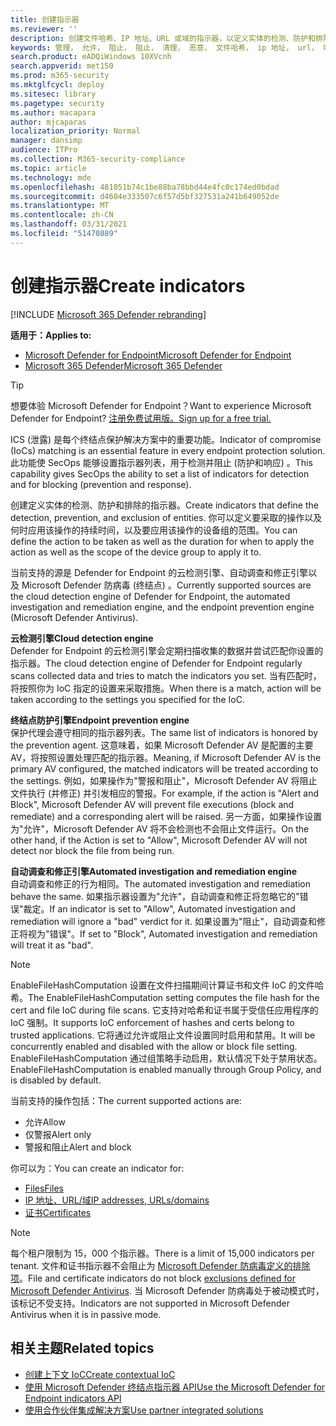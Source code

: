 ```yaml
---
title: 创建指示器
ms.reviewer: ''
description: 创建文件哈希、IP 地址、URL 或域的指示器，以定义实体的检测、防护和排除。
keywords: 管理， 允许， 阻止， 阻止， 清理， 恶意， 文件哈希， ip 地址， url， 域
search.product: eADQiWindows 10XVcnh
search.appverid: met150
ms.prod: m365-security
ms.mktglfcycl: deploy
ms.sitesec: library
ms.pagetype: security
ms.author: macapara
author: mjcaparas
localization_priority: Normal
manager: dansimp
audience: ITPro
ms.collection: M365-security-compliance
ms.topic: article
ms.technology: mde
ms.openlocfilehash: 481051b74c1be88ba78bbd44e4fc0c174ed0bdad
ms.sourcegitcommit: d4604e333507c6f57d5bf327531a241b649052de
ms.translationtype: MT
ms.contentlocale: zh-CN
ms.lasthandoff: 03/31/2021
ms.locfileid: "51470889"
---
```

# <a name="create-indicators"></a><span data-ttu-id="de09c-104">创建指示器</span><span class="sxs-lookup"><span data-stu-id="de09c-104">Create indicators</span></span>

[!INCLUDE [Microsoft 365 Defender rebranding](../../includes/microsoft-defender.md)]

<span data-ttu-id="de09c-105">**适用于：**</span><span class="sxs-lookup"><span data-stu-id="de09c-105">**Applies to:**</span></span>
- [<span data-ttu-id="de09c-106">Microsoft Defender for Endpoint</span><span class="sxs-lookup"><span data-stu-id="de09c-106">Microsoft Defender for Endpoint</span></span>](https://go.microsoft.com/fwlink/p/?linkid=2154037)
- [<span data-ttu-id="de09c-107">Microsoft 365 Defender</span><span class="sxs-lookup"><span data-stu-id="de09c-107">Microsoft 365 Defender</span></span>](https://go.microsoft.com/fwlink/?linkid=2118804)


> [!TIP]
> <span data-ttu-id="de09c-108">想要体验 Microsoft Defender for Endpoint？</span><span class="sxs-lookup"><span data-stu-id="de09c-108">Want to experience Microsoft Defender for Endpoint?</span></span> [<span data-ttu-id="de09c-109">注册免费试用版。</span><span class="sxs-lookup"><span data-stu-id="de09c-109">Sign up for a free trial.</span></span>](https://www.microsoft.com/WindowsForBusiness/windows-atp?ocid=docs-wdatp-automationexclusionlist-abovefoldlink)

<span data-ttu-id="de09c-110">ICS (泄露) 是每个终结点保护解决方案中的重要功能。</span><span class="sxs-lookup"><span data-stu-id="de09c-110">Indicator of compromise (IoCs) matching is an essential feature in every endpoint protection solution.</span></span> <span data-ttu-id="de09c-111">此功能使 SecOps 能够设置指示器列表，用于检测并阻止 (防护和响应) 。</span><span class="sxs-lookup"><span data-stu-id="de09c-111">This capability gives SecOps the ability to set a list of indicators for detection and for blocking (prevention and response).</span></span>

<span data-ttu-id="de09c-112">创建定义实体的检测、防护和排除的指示器。</span><span class="sxs-lookup"><span data-stu-id="de09c-112">Create indicators that define the detection, prevention, and exclusion of entities.</span></span> <span data-ttu-id="de09c-113">你可以定义要采取的操作以及何时应用该操作的持续时间，以及要应用该操作的设备组的范围。</span><span class="sxs-lookup"><span data-stu-id="de09c-113">You can define the action to be taken as well as the duration for when to apply the action as well as the scope of the device group to apply it to.</span></span>

<span data-ttu-id="de09c-114">当前支持的源是 Defender for Endpoint 的云检测引擎、自动调查和修正引擎以及 Microsoft Defender 防病毒 (终结点) 。</span><span class="sxs-lookup"><span data-stu-id="de09c-114">Currently supported sources are the cloud detection engine of Defender for Endpoint, the automated investigation and remediation engine, and the endpoint prevention engine (Microsoft Defender Antivirus).</span></span>

<span data-ttu-id="de09c-115">**云检测引擎**</span><span class="sxs-lookup"><span data-stu-id="de09c-115">**Cloud detection engine**</span></span><br>
<span data-ttu-id="de09c-116">Defender for Endpoint 的云检测引擎会定期扫描收集的数据并尝试匹配你设置的指示器。</span><span class="sxs-lookup"><span data-stu-id="de09c-116">The cloud detection engine of Defender for Endpoint regularly scans collected data and tries to match the indicators you set.</span></span> <span data-ttu-id="de09c-117">当有匹配时，将按照你为 IoC 指定的设置来采取措施。</span><span class="sxs-lookup"><span data-stu-id="de09c-117">When there is a match, action will be taken according to the settings you specified for the IoC.</span></span>

<span data-ttu-id="de09c-118">**终结点防护引擎**</span><span class="sxs-lookup"><span data-stu-id="de09c-118">**Endpoint prevention engine**</span></span><br>
<span data-ttu-id="de09c-119">保护代理会遵守相同的指示器列表。</span><span class="sxs-lookup"><span data-stu-id="de09c-119">The same list of indicators is honored by the prevention agent.</span></span> <span data-ttu-id="de09c-120">这意味着，如果 Microsoft Defender AV 是配置的主要 AV，将按照设置处理匹配的指示器。</span><span class="sxs-lookup"><span data-stu-id="de09c-120">Meaning, if Microsoft Defender AV is the primary AV configured, the matched indicators will be treated according to the settings.</span></span> <span data-ttu-id="de09c-121">例如，如果操作为"警报和阻止"，Microsoft Defender AV 将阻止文件执行 (并修正) 并引发相应的警报。</span><span class="sxs-lookup"><span data-stu-id="de09c-121">For example, if the action is "Alert and Block", Microsoft Defender AV will prevent file executions (block and remediate) and a corresponding alert will be raised.</span></span> <span data-ttu-id="de09c-122">另一方面，如果操作设置为"允许"，Microsoft Defender AV 将不会检测也不会阻止文件运行。</span><span class="sxs-lookup"><span data-stu-id="de09c-122">On the other hand, if the Action is set to "Allow", Microsoft Defender AV will not detect nor block the file from being run.</span></span>

<span data-ttu-id="de09c-123">**自动调查和修正引擎**</span><span class="sxs-lookup"><span data-stu-id="de09c-123">**Automated investigation and remediation engine**</span></span><BR>
<span data-ttu-id="de09c-124">自动调查和修正的行为相同。</span><span class="sxs-lookup"><span data-stu-id="de09c-124">The automated investigation and remediation behave the same.</span></span> <span data-ttu-id="de09c-125">如果指示器设置为"允许"，自动调查和修正将忽略它的"错误"裁定。</span><span class="sxs-lookup"><span data-stu-id="de09c-125">If an indicator is set to "Allow", Automated investigation and remediation will ignore a "bad" verdict for it.</span></span> <span data-ttu-id="de09c-126">如果设置为"阻止"，自动调查和修正将视为"错误"。</span><span class="sxs-lookup"><span data-stu-id="de09c-126">If set to "Block", Automated investigation and remediation will treat it as "bad".</span></span>

> [!NOTE]
> <span data-ttu-id="de09c-127">EnableFileHashComputation 设置在文件扫描期间计算证书和文件 IoC 的文件哈希。</span><span class="sxs-lookup"><span data-stu-id="de09c-127">The EnableFileHashComputation setting computes the file hash for the cert and file IoC during file scans.</span></span> <span data-ttu-id="de09c-128">它支持对哈希和证书属于受信任应用程序的 IoC 强制。</span><span class="sxs-lookup"><span data-stu-id="de09c-128">It supports IoC enforcement of hashes and certs belong to trusted applications.</span></span> <span data-ttu-id="de09c-129">它将通过允许或阻止文件设置同时启用和禁用。</span><span class="sxs-lookup"><span data-stu-id="de09c-129">It will be concurrently enabled and disabled with the allow or block file setting.</span></span> <span data-ttu-id="de09c-130">EnableFileHashComputation 通过组策略手动启用，默认情况下处于禁用状态。</span><span class="sxs-lookup"><span data-stu-id="de09c-130">EnableFileHashComputation is enabled manually through Group Policy, and is disabled by default.</span></span>


<span data-ttu-id="de09c-131">当前支持的操作包括：</span><span class="sxs-lookup"><span data-stu-id="de09c-131">The current supported actions are:</span></span>
- <span data-ttu-id="de09c-132">允许</span><span class="sxs-lookup"><span data-stu-id="de09c-132">Allow</span></span>
- <span data-ttu-id="de09c-133">仅警报</span><span class="sxs-lookup"><span data-stu-id="de09c-133">Alert only</span></span>
- <span data-ttu-id="de09c-134">警报和阻止</span><span class="sxs-lookup"><span data-stu-id="de09c-134">Alert and block</span></span>


<span data-ttu-id="de09c-135">你可以为：</span><span class="sxs-lookup"><span data-stu-id="de09c-135">You can create an indicator for:</span></span>
- [<span data-ttu-id="de09c-136">Files</span><span class="sxs-lookup"><span data-stu-id="de09c-136">Files</span></span>](indicator-file.md)
- [<span data-ttu-id="de09c-137">IP 地址、URL/域</span><span class="sxs-lookup"><span data-stu-id="de09c-137">IP addresses, URLs/domains</span></span>](indicator-ip-domain.md)
- [<span data-ttu-id="de09c-138">证书</span><span class="sxs-lookup"><span data-stu-id="de09c-138">Certificates</span></span>](indicator-certificates.md)


> [!NOTE]
> <span data-ttu-id="de09c-139">每个租户限制为 15，000 个指示器。</span><span class="sxs-lookup"><span data-stu-id="de09c-139">There is a limit of 15,000 indicators per tenant.</span></span> <span data-ttu-id="de09c-140">文件和证书指示器不会阻止为 [Microsoft Defender 防病毒定义的排除项](https://docs.microsoft.com/windows/security/threat-protection/microsoft-defender-antivirus/configure-exclusions-microsoft-defender-antivirus)。</span><span class="sxs-lookup"><span data-stu-id="de09c-140">File and certificate indicators do not block [exclusions defined for Microsoft Defender Antivirus](https://docs.microsoft.com/windows/security/threat-protection/microsoft-defender-antivirus/configure-exclusions-microsoft-defender-antivirus).</span></span> <span data-ttu-id="de09c-141">当 Microsoft Defender 防病毒处于被动模式时，该标记不受支持。</span><span class="sxs-lookup"><span data-stu-id="de09c-141">Indicators are not supported in Microsoft Defender Antivirus when it is in passive mode.</span></span> 


## <a name="related-topics"></a><span data-ttu-id="de09c-142">相关主题</span><span class="sxs-lookup"><span data-stu-id="de09c-142">Related topics</span></span>

- [<span data-ttu-id="de09c-143">创建上下文 IoC</span><span class="sxs-lookup"><span data-stu-id="de09c-143">Create contextual IoC</span></span>](respond-file-alerts.md#add-indicator-to-block-or-allow-a-file)
- [<span data-ttu-id="de09c-144">使用 Microsoft Defender 终结点指示器 API</span><span class="sxs-lookup"><span data-stu-id="de09c-144">Use the Microsoft Defender for Endpoint indicators API</span></span>](ti-indicator.md)
- [<span data-ttu-id="de09c-145">使用合作伙伴集成解决方案</span><span class="sxs-lookup"><span data-stu-id="de09c-145">Use partner integrated solutions</span></span>](partner-applications.md)

